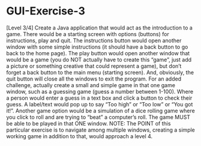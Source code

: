 # GUI-Exercise-3
[Level 3/4] Create a Java application that would act as the introduction to a game. There would be a starting screen with options (buttons) for instructions, play and quit. The instructions button would open another window with some simple instructions (it should have a back button to go back to the home page). The play button would open another window that would be a game (you do NOT actually have to create this “game”, just add a picture or something creative that could represent a game), but don’t forget a back button to the main menu (starting screen). And, obviously, the quit button will close all the windows to exit the program.
For an added challenge, actually create a small and simple game in that one game window, such as a guessing game (guess a number between 1-100). Where a person would enter a guess in a text box and click a button to check their guess. A label/text would pop up to say “Too high” or “Too low” or “You got it!”. Another game option would be a simulation of a dice rolling game where you click to roll and are trying to “beat” a computer’s roll. The game MUST be able to be played in that ONE window.
NOTE: The POINT of this particular exercise is to navigate among multiple windows, creating a simple working game in addition to that, would approach a level 4.
